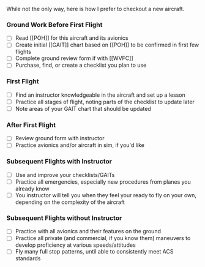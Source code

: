 While not the only way, here is how I prefer to checkout a new aircraft.

### Ground Work Before First Flight
- [ ] Read [[POH]] for this aircraft and its avionics
- [ ] Create initial [[GAIT]] chart based on [[POH]] to be confirmed in first few flights
- [ ] Complete ground review form if with [[WVFC]]
- [ ] Purchase, find, or create a checklist you plan to use

### First Flight
- [ ] Find an instructor knowledgeable in the aircraft and set up a lesson
- [ ] Practice all stages of flight, noting parts of the checklist to update later
- [ ] Note areas of your GAIT chart that should be updated

### After First Flight
- [ ] Review ground form with instructor
- [ ] Practice avionics and/or aircraft in sim, if you'd like

### Subsequent Flights with Instructor
- [ ] Use and improve your checklists/GAITs
- [ ] Practice all emergencies, especially new procedures from planes you already know
- [ ] You instructor will tell you when they feel your ready to fly on your own, depending on the complexity of the aircraft

### Subsequent Flights without Instructor
- [ ] Practice with all avionics and their features on the ground
- [ ] Practice all private (and commercial, if you know them) maneuvers to develop proficiency at various speeds/attitudes 
- [ ] Fly many full stop patterns, until able to consistently meet ACS standards